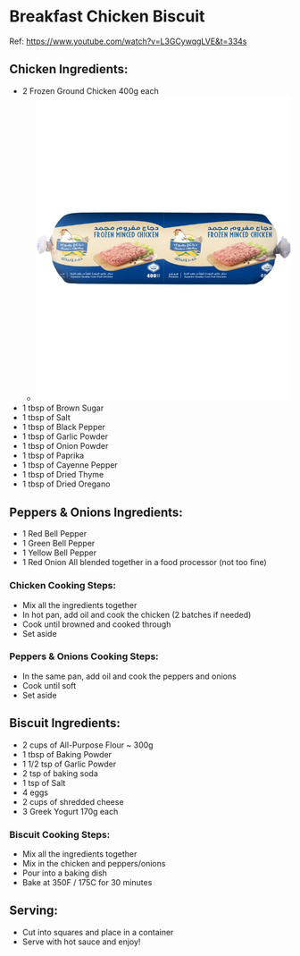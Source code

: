 # Breakfast Chicken Biscuit
Ref:
https://www.youtube.com/watch?v=L3GCywqgLVE&t=334s

## Chicken Ingredients:
- 2 Frozen Ground Chicken 400g each
  - ![img_12.png](img_12.png ':size=100')
- 1 tbsp of Brown Sugar
- 1 tbsp of Salt
- 1 tbsp of Black Pepper
- 1 tbsp of Garlic Powder
- 1 tbsp of Onion Powder
- 1 tbsp of Paprika
- 1 tbsp of Cayenne Pepper
- 1 tbsp of Dried Thyme
- 1 tbsp of Dried Oregano

## Peppers & Onions Ingredients:
- 1 Red Bell Pepper
- 1 Green Bell Pepper
- 1 Yellow Bell Pepper
- 1 Red Onion
  All blended together in a food processor (not too fine)

### Chicken Cooking Steps:
- Mix all the ingredients together
- In hot pan, add oil and cook the chicken (2 batches if needed)
- Cook until browned and cooked through
- Set aside

### Peppers & Onions Cooking Steps:
- In the same pan, add oil and cook the peppers and onions
- Cook until soft
- Set aside


## Biscuit Ingredients:
- 2 cups of All-Purpose Flour ~ 300g
- 1 tbsp of Baking Powder
- 1 1/2 tsp of Garlic Powder
- 2 tsp of baking soda
- 1 tsp of Salt
- 4 eggs
- 2 cups of shredded cheese
- 3 Greek Yogurt 170g each

### Biscuit Cooking Steps:
- Mix all the ingredients together
- Mix in the chicken and peppers/onions
- Pour into a baking dish
- Bake at 350F / 175C for 30 minutes

## Serving:
- Cut into squares and place in a container
- Serve with hot sauce and enjoy!
